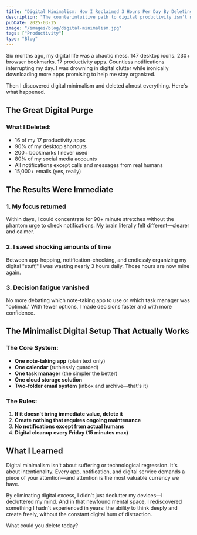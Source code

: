 ```yaml
---
title: "Digital Minimalism: How I Reclaimed 3 Hours Per Day By Deleting Almost Everything"
description: "The counterintuitive path to digital productivity isn't more apps—it's fewer."
pubDate: 2025-03-15
image: "/images/blog/digital-minimalism.jpg"
tags: ["Productivity"]
type: "Blog"
---
```


Six months ago, my digital life was a chaotic mess. 147 desktop icons. 230+ browser bookmarks. 17 productivity apps. Countless notifications interrupting my day. I was drowning in digital clutter while ironically downloading more apps promising to help me stay organized.

Then I discovered digital minimalism and deleted almost everything. Here's what happened.

## The Great Digital Purge

### What I Deleted:
- 16 of my 17 productivity apps
- 90% of my desktop shortcuts
- 200+ bookmarks I never used
- 80% of my social media accounts
- All notifications except calls and messages from real humans
- 15,000+ emails (yes, really)

## The Results Were Immediate

### 1. My focus returned
Within days, I could concentrate for 90+ minute stretches without the phantom urge to check notifications. My brain literally felt different—clearer and calmer.

### 2. I saved shocking amounts of time
Between app-hopping, notification-checking, and endlessly organizing my digital "stuff," I was wasting nearly 3 hours daily. Those hours are now mine again.

### 3. Decision fatigue vanished
No more debating which note-taking app to use or which task manager was "optimal." With fewer options, I made decisions faster and with more confidence.

## The Minimalist Digital Setup That Actually Works

### The Core System:
- **One note-taking app** (plain text only)
- **One calendar** (ruthlessly guarded)
- **One task manager** (the simpler the better)
- **One cloud storage solution**
- **Two-folder email system** (inbox and archive—that's it)

### The Rules:
1. **If it doesn't bring immediate value, delete it**
2. **Create nothing that requires ongoing maintenance**
3. **No notifications except from actual humans**
4. **Digital cleanup every Friday (15 minutes max)**

## What I Learned

Digital minimalism isn't about suffering or technological regression. It's about intentionality. Every app, notification, and digital service demands a piece of your attention—and attention is the most valuable currency we have.

By eliminating digital excess, I didn't just declutter my devices—I decluttered my mind. And in that newfound mental space, I rediscovered something I hadn't experienced in years: the ability to think deeply and create freely, without the constant digital hum of distraction.

What could you delete today?
